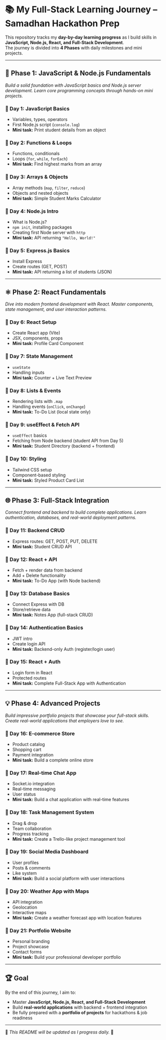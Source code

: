 # 📚 My Full-Stack Learning Journey – Samadhan Hackathon Prep

This repository tracks my **day-by-day learning progress** as I build skills in **JavaScript, Node.js, React, and Full-Stack Development**.  
The journey is divided into **4 Phases** with daily milestones and mini projects.

---

## 🚀 Phase 1: JavaScript & Node.js Fundamentals  
*Build a solid foundation with JavaScript basics and Node.js server development. Learn core programming concepts through hands-on mini projects.*

### 📅 Day 1: JavaScript Basics  
- Variables, types, operators  
- First Node.js script (`console.log`)  
- **Mini task:** Print student details from an object  

### 📅 Day 2: Functions & Loops  
- Functions, conditionals  
- Loops (`for`, `while`, `forEach`)  
- **Mini task:** Find highest marks from an array  

### 📅 Day 3: Arrays & Objects  
- Array methods (`map`, `filter`, `reduce`)  
- Objects and nested objects  
- **Mini task:** Simple Student Marks Calculator  

### 📅 Day 4: Node.js Intro  
- What is Node.js?  
- `npm init`, installing packages  
- Creating first Node server with `http`  
- **Mini task:** API returning `"Hello, World!"`  

### 📅 Day 5: Express.js Basics  
- Install Express  
- Create routes (GET, POST)  
- **Mini task:** API returning a list of students (JSON)  

---

## ⚛️ Phase 2: React Fundamentals  
*Dive into modern frontend development with React. Master components, state management, and user interaction patterns.*

### 📅 Day 6: React Setup  
- Create React app (Vite)  
- JSX, components, props  
- **Mini task:** Profile Card Component  

### 📅 Day 7: State Management  
- `useState`  
- Handling inputs  
- **Mini task:** Counter + Live Text Preview  

### 📅 Day 8: Lists & Events  
- Rendering lists with `.map`  
- Handling events (`onClick`, `onChange`)  
- **Mini task:** To-Do List (local state only)  

### 📅 Day 9: useEffect & Fetch API  
- `useEffect` basics  
- Fetching from Node backend (student API from Day 5)  
- **Mini task:** Student Directory (backend + frontend)  

### 📅 Day 10: Styling  
- Tailwind CSS setup  
- Component-based styling  
- **Mini task:** Styled Product Card List  

---

## 🌐 Phase 3: Full-Stack Integration  
*Connect frontend and backend to build complete applications. Learn authentication, databases, and real-world deployment patterns.*

### 📅 Day 11: Backend CRUD  
- Express routes: GET, POST, PUT, DELETE  
- **Mini task:** Student CRUD API  

### 📅 Day 12: React + API  
- Fetch + render data from backend  
- Add + Delete functionality  
- **Mini task:** To-Do App (with Node backend)  

### 📅 Day 13: Database Basics  
- Connect Express with DB  
- Store/retrieve data  
- **Mini task:** Notes App (full-stack CRUD)  

### 📅 Day 14: Authentication Basics  
- JWT intro  
- Create login API  
- **Mini task:** Backend-only Auth (register/login user)  

### 📅 Day 15: React + Auth  
- Login form in React  
- Protected routes  
- **Mini task:** Complete Full-Stack App with Authentication  

---

## 💡 Phase 4: Advanced Projects  
*Build impressive portfolio projects that showcase your full-stack skills. Create real-world applications that employers love to see.*

### 📅 Day 16: E-commerce Store  
- Product catalog  
- Shopping cart  
- Payment integration  
- **Mini task:** Build a complete online store  

### 📅 Day 17: Real-time Chat App  
- Socket.io integration  
- Real-time messaging  
- User status  
- **Mini task:** Build a chat application with real-time features  

### 📅 Day 18: Task Management System  
- Drag & drop  
- Team collaboration  
- Progress tracking  
- **Mini task:** Create a Trello-like project management tool  

### 📅 Day 19: Social Media Dashboard  
- User profiles  
- Posts & comments  
- Like system  
- **Mini task:** Build a social platform with user interactions  

### 📅 Day 20: Weather App with Maps  
- API integration  
- Geolocation  
- Interactive maps  
- **Mini task:** Create a weather forecast app with location features  

### 📅 Day 21: Portfolio Website  
- Personal branding  
- Project showcase  
- Contact forms  
- **Mini task:** Build your professional developer portfolio  

---

## 🏆 Goal  
By the end of this journey, I aim to:  
- Master **JavaScript, Node.js, React, and Full-Stack Development**  
- Build **real-world applications** with backend + frontend integration  
- Be fully prepared with a **portfolio of projects** for hackathons & job readiness  

---

📌 *This README will be updated as I progress daily.* 🚀
